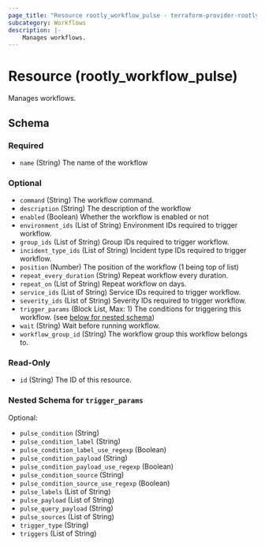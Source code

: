 ```yaml
---
page_title: "Resource rootly_workflow_pulse - terraform-provider-rootly"
subcategory: Workflows
description: |-
    Manages workflows.
---
```


# Resource (rootly_workflow_pulse)

Manages workflows.

<!-- schema generated by tfplugindocs -->
## Schema

### Required

- `name` (String) The name of the workflow

### Optional

- `command` (String) The workflow command.
- `description` (String) The description of the workflow
- `enabled` (Boolean) Whether the workflow is enabled or not
- `environment_ids` (List of String) Environment IDs required to trigger workflow.
- `group_ids` (List of String) Group IDs required to trigger workflow.
- `incident_type_ids` (List of String) Incident type IDs required to trigger workflow.
- `position` (Number) The position of the workflow (1 being top of list)
- `repeat_every_duration` (String) Repeat workflow every duration.
- `repeat_on` (List of String) Repeat workflow on days.
- `service_ids` (List of String) Service IDs required to trigger workflow.
- `severity_ids` (List of String) Severity IDs required to trigger workflow.
- `trigger_params` (Block List, Max: 1) The conditions for triggering this workflow. (see [below for nested schema](#nestedblock--trigger_params))
- `wait` (String) Wait before running workflow.
- `workflow_group_id` (String) The workflow group this workflow belongs to.

### Read-Only

- `id` (String) The ID of this resource.

<a id="nestedblock--trigger_params"></a>
### Nested Schema for `trigger_params`

Optional:

- `pulse_condition` (String)
- `pulse_condition_label` (String)
- `pulse_condition_label_use_regexp` (Boolean)
- `pulse_condition_payload` (String)
- `pulse_condition_payload_use_regexp` (Boolean)
- `pulse_condition_source` (String)
- `pulse_condition_source_use_regexp` (Boolean)
- `pulse_labels` (List of String)
- `pulse_payload` (List of String)
- `pulse_query_payload` (String)
- `pulse_sources` (List of String)
- `trigger_type` (String)
- `triggers` (List of String)
